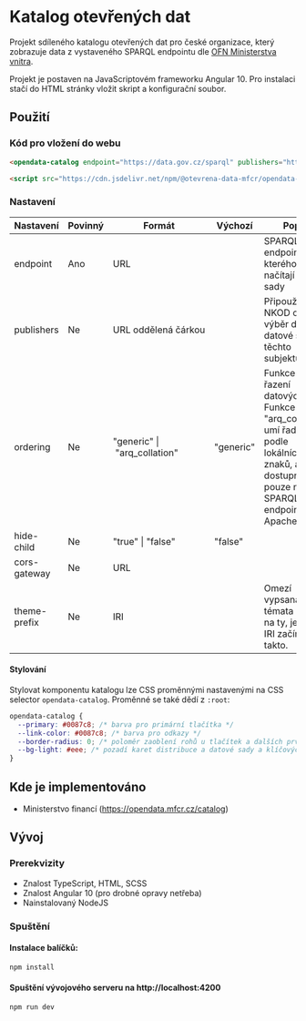 # Katalog otevřených dat

Projekt sdíleného katalogu otevřených dat pro české organizace, který zobrazuje data z vystaveného SPARQL endpointu dle [OFN Ministerstva vnitra](https://ofn.gov.cz/rozhran%C3%AD-katalog%C5%AF-otev%C5%99en%C3%BDch-dat/draft/).

Projekt je postaven na JavaScriptovém frameworku Angular 10. Pro instalaci stačí do HTML stránky vložit skript a konfigurační soubor.

## Použití

### Kód pro vložení do webu
```html
<opendata-catalog endpoint="https://data.gov.cz/sparql" publishers="https://data.gov.cz/zdroj/ovm/00006947"></opendata-catalog>

<script src="https://cdn.jsdelivr.net/npm/@otevrena-data-mfcr/opendata-catalog@1.1.1/package/catalog.min.js"></script>
```
### Nastavení

| Nastavení    | Povinný | Formát                                     | Výchozí   | Popis                                                                                                                                           |
|--------------|---------|--------------------------------------------|-----------|-------------------------------------------------------------------------------------------------------------------------------------------------|
| endpoint     | Ano     | URL                                        |           | SPARQL endpoint ze kterého se načítají datové sady                                                                                              |
| publishers   | Ne      | URL&nbsp;oddělená&nbsp;čárkou              |           | Připoužití NKOD omezí výběr dat na datové sady těchto subjektů                                                                                  |
| ordering     | Ne      | "generic"&nbsp;&#124;&nbsp;"arq_collation" | "generic" | Funkce pro řazení datových sad. Funkce "arq_collation" umí řadit podle lokálních znaků, ale je dostupná pouze na SPARQL endpointech Apache Jena |
| hide-child   | Ne      | "true"&nbsp;&#124;&nbsp;"false"            | "false"   |                                                                                                                                                 |
| cors-gateway | Ne      | URL                                        |           |                                                                                                                                                 |
| theme-prefix | Ne      | IRI                                        |           | Omezí vypsaná témata pouze na ty, jejichž IRI začíná takto.                                                                                     |

#### Stylování

Stylovat komponentu katalogu lze CSS proměnnými nastavenými na CSS selector `opendata-catalog`. Proměnné se také dědí z `:root`:

```css
opendata-catalog {
  --primary: #0087c8; /* barva pro primární tlačítka */
  --link-color: #0087c8; /* barva pro odkazy */
  --border-radius: 0; /* poloměr zaoblení rohů u tlačítek a dalších prvků */
  --bg-light: #eee; /* pozadí karet distribuce a datové sady a klíčových slov */
}
```

## Kde je implementováno

 - Ministerstvo financí (https://opendata.mfcr.cz/catalog)

## Vývoj


### Prerekvizity
  - Znalost TypeScript, HTML, SCSS
  - Znalost Angular 10 (pro drobné opravy netřeba)
  - Nainstalovaný NodeJS

### Spuštění

#### Instalace balíčků:
```sh
npm install
```

#### Spuštění vývojového serveru na http://localhost:4200
```sh
npm run dev
```
